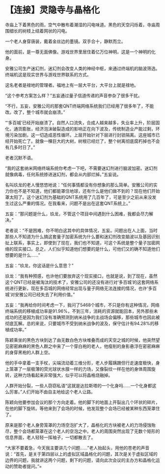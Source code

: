 # 【连接】灵隐寺与晶格化

寺庙上下着黑色的雨，空气中散布着潮湿的闪电味道。黑色的天空闪烁着，寺庙周围细长的树枝上结着网状的闪电。

一个老人身穿唐装，戴着金丝边的墨镜。双手合十，静默而立。

他的面前，是一尊无面佛像。游戏世界里居住着亿万位神明，这是一个神明的化身。

安雅公司生产迷幻剂，迷幻剂会改变人类的神经中枢，来通过终端机的脑波筛选。终端机这是现实世界与游戏世界联系的方式。

这名老者是禄地的管理者。福地上有一层大平台，大平台上就是禄地。

“这个参考方案怎么样？”五妄通过量子信道传递的声音参杂了很多干扰。

“不行，五妄，安雅公司的那套QNT终端网络系统我们已经用了很多年了，不能改。改了，整个城市就会崩溃。”

“‘多百城’已经开始崩溃了。自然人口流失，合成人越来越多，失业率上升，阶层固化，通货膨胀，经济泡沫破裂造成的影响正在向下波及，传统制造业产能过剩，环境污染加剧，这一切造成恶性循环。上层开始针对下层进行封锁隔离。这座城市已经开始死亡了。就像一棵巨大的大树，树根已经烂了，整个树离彻底腐朽掉也不会有几多时日了。”

老者沉默不语。

“我的这套纳米网络终端系统你考虑一下吧，不需要迷幻剂进行脑波加密。迷幻剂就像病毒，任何系统掺进迷幻剂，都会从内部烂掉。”五妄说。

名叫玖龙的老人慢悠悠地说：“任何事情都没有你想象的那么简单。安雅公司的实力你也不是不知道，他们都能罩住地球，还有什么是他们做不到的？现在他们开始罩太阳了。这个迷幻剂为基础的QNT系统用了几百年了，可是至少之前从来没发生过这么严重的情况。在我看来，问题不是出在这套QNT系统上。”

五妄：“那问题是什么，玖龙，不管这个项目中间遇到什么困难，我都会尽力解决。”

老者说：“不是困难，你不明白这其中的具体情况，五妄。问题出在人上面，当时那些人不知道为什么搞这套量子加密系统为什么要和迷幻剂改变脑波以及基因识别扯上联系，事实上，即使到了现在，我们也不知道，可这个系统是整个量子加密网络的现实接口。总之，人们似乎知道他们想要的是什么，可他们又的确不知道他们想要的是什么……”

五妄：“玖龙，你这话是什么意思？”

玖龙：“我有种预感，也许他们要放弃这个现实接口，也就是说，到了现在，虽然这个QNT已经是被淘汰的技术了，安雅公司的还没有进行对‘多百城’的这套网络系统进行更新，现在多百城的网络经常出现与量子网络无法连接的情况，也许‘多百城’对安雅公司已经失去了利用价值。”

五妄：“我再给你时间考虑一下，我问了5468个城市，不只是你有这种情况，网络终端系统的移植成功率是91.96%，不到三年，消耗的资源就能回本，另外那些未成功的还是因为我们没有准确预测到纳米战争的主战场会偏移，那些城市也因此被彻底瓦解。总的来说，只要城市不受到纳米战争的波及，保守估计有94.28%的移植成功率。”



陈颖乘坐的黑色方块到达了由无数白色方块堆叠而成的天空之城的时候，他突然望见密密麻麻的黑色人群之中来了一个穿白袍的老人，他瘦削的身影悬浮在密密麻麻的身穿黑袍的人群上空。

他的手中拿着一支手杖，尖端流动着三维分形，老人步履蹒跚但行走速度极快，身上笼罩了一层极薄的荧光球状水膜一样的力场，又像裂纹一样在他的身体周围旋转，这种力场看起来非常强大，似乎可以将晶格烧融掉。

人群开始分裂，一些人窃窃私语“这就是达拉斯塔的一个化身吗……一个化身都这么厉害。”人们开始不由自主地给这个老人让路。

陈颖向他要参加会议的那个方向走着。他的脚下的地面上开裂出几个环状的碎片，在他的脚下旋转。等他来到了会场的时候，他发现整个会场已经被某种东西笼罩住了。

原来是那个老人身旁笼罩的力场空泡扩大了，晶格化的方块被老人的力场侵蚀殆尽，整个会场都笼罩在这个老人的空泡之中。老人的周围突然出现了无数个矩形的信息界面，老人轻轻一挥袖子，一切都散去了。

“大家不要着急，今天我主要讲几个问题……”老人抬起头，用他的苍老的声音说：“首先，是关于第四层以上的虚拟区域晶格化的问题，其次是关于虚拟区域的边界的问题，我就讲这两个问题，剩下的问题，请向此次会议的主办方和晶格化运动的赞助者提问。”=
